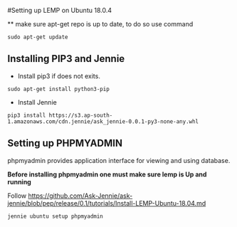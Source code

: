 #Setting up LEMP on Ubuntu 18.0.4

** make sure apt-get repo is up to date, to do so use command

```	
sudo apt-get update 
```

## Installing PIP3 and Jennie
- Install pip3 if does not exits.

```
sudo apt-get install python3-pip
```

- Install Jennie
```commandline
pip3 install https://s3.ap-south-1.amazonaws.com/cdn.jennie/ask_jennie-0.0.1-py3-none-any.whl
```

## Setting up PHPMYADMIN

phpmyadmin provides application interface for viewing and using database.

**Before installing phpmyadmin one must make sure lemp is Up and running**

Follow https://github.com/Ask-Jennie/ask-jennie/blob/pep/release/0.1/tutorials/Install-LEMP-Ubuntu-18.04.md

```
jennie ubuntu setup phpmyadmin
```